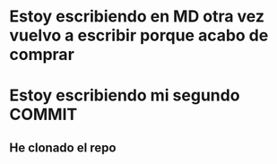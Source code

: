 # Estoy escribiendo en MD otra vez vuelvo a escribir porque acabo de comprar 

# Estoy escribiendo mi segundo COMMIT

## He clonado el repo